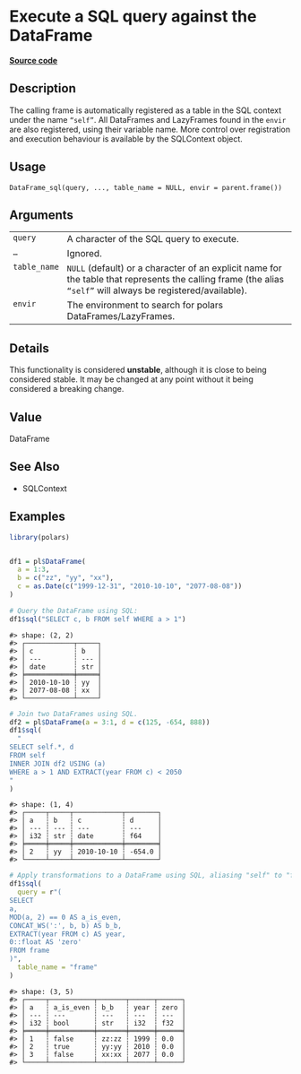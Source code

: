 

# Execute a SQL query against the DataFrame

[**Source code**](https://github.com/pola-rs/r-polars/tree/main/R/dataframe__frame.R#L2480)

## Description

The calling frame is automatically registered as a table in the SQL
context under the name <code>“self”</code>. All DataFrames and
LazyFrames found in the <code>envir</code> are also registered, using
their variable name. More control over registration and execution
behaviour is available by the SQLContext object.

## Usage

<pre><code class='language-R'>DataFrame_sql(query, ..., table_name = NULL, envir = parent.frame())
</code></pre>

## Arguments

<table>
<tr>
<td style="white-space: nowrap; font-family: monospace; vertical-align: top">
<code id="query">query</code>
</td>
<td>
A character of the SQL query to execute.
</td>
</tr>
<tr>
<td style="white-space: nowrap; font-family: monospace; vertical-align: top">
<code id="...">…</code>
</td>
<td>
Ignored.
</td>
</tr>
<tr>
<td style="white-space: nowrap; font-family: monospace; vertical-align: top">
<code id="table_name">table_name</code>
</td>
<td>
<code>NULL</code> (default) or a character of an explicit name for the
table that represents the calling frame (the alias <code>“self”</code>
will always be registered/available).
</td>
</tr>
<tr>
<td style="white-space: nowrap; font-family: monospace; vertical-align: top">
<code id="envir">envir</code>
</td>
<td>
The environment to search for polars DataFrames/LazyFrames.
</td>
</tr>
</table>

## Details

This functionality is considered <strong>unstable</strong>, although it
is close to being considered stable. It may be changed at any point
without it being considered a breaking change.

## Value

DataFrame

## See Also

<ul>
<li>

SQLContext

</li>
</ul>

## Examples

``` r
library(polars)


df1 = pl$DataFrame(
  a = 1:3,
  b = c("zz", "yy", "xx"),
  c = as.Date(c("1999-12-31", "2010-10-10", "2077-08-08"))
)

# Query the DataFrame using SQL:
df1$sql("SELECT c, b FROM self WHERE a > 1")
```

    #> shape: (2, 2)
    #> ┌────────────┬─────┐
    #> │ c          ┆ b   │
    #> │ ---        ┆ --- │
    #> │ date       ┆ str │
    #> ╞════════════╪═════╡
    #> │ 2010-10-10 ┆ yy  │
    #> │ 2077-08-08 ┆ xx  │
    #> └────────────┴─────┘

``` r
# Join two DataFrames using SQL.
df2 = pl$DataFrame(a = 3:1, d = c(125, -654, 888))
df1$sql(
  "
SELECT self.*, d
FROM self
INNER JOIN df2 USING (a)
WHERE a > 1 AND EXTRACT(year FROM c) < 2050
"
)
```

    #> shape: (1, 4)
    #> ┌─────┬─────┬────────────┬────────┐
    #> │ a   ┆ b   ┆ c          ┆ d      │
    #> │ --- ┆ --- ┆ ---        ┆ ---    │
    #> │ i32 ┆ str ┆ date       ┆ f64    │
    #> ╞═════╪═════╪════════════╪════════╡
    #> │ 2   ┆ yy  ┆ 2010-10-10 ┆ -654.0 │
    #> └─────┴─────┴────────────┴────────┘

``` r
# Apply transformations to a DataFrame using SQL, aliasing "self" to "frame".
df1$sql(
  query = r"(
SELECT
a,
MOD(a, 2) == 0 AS a_is_even,
CONCAT_WS(':', b, b) AS b_b,
EXTRACT(year FROM c) AS year,
0::float AS 'zero'
FROM frame
)",
  table_name = "frame"
)
```

    #> shape: (3, 5)
    #> ┌─────┬───────────┬───────┬──────┬──────┐
    #> │ a   ┆ a_is_even ┆ b_b   ┆ year ┆ zero │
    #> │ --- ┆ ---       ┆ ---   ┆ ---  ┆ ---  │
    #> │ i32 ┆ bool      ┆ str   ┆ i32  ┆ f32  │
    #> ╞═════╪═══════════╪═══════╪══════╪══════╡
    #> │ 1   ┆ false     ┆ zz:zz ┆ 1999 ┆ 0.0  │
    #> │ 2   ┆ true      ┆ yy:yy ┆ 2010 ┆ 0.0  │
    #> │ 3   ┆ false     ┆ xx:xx ┆ 2077 ┆ 0.0  │
    #> └─────┴───────────┴───────┴──────┴──────┘
